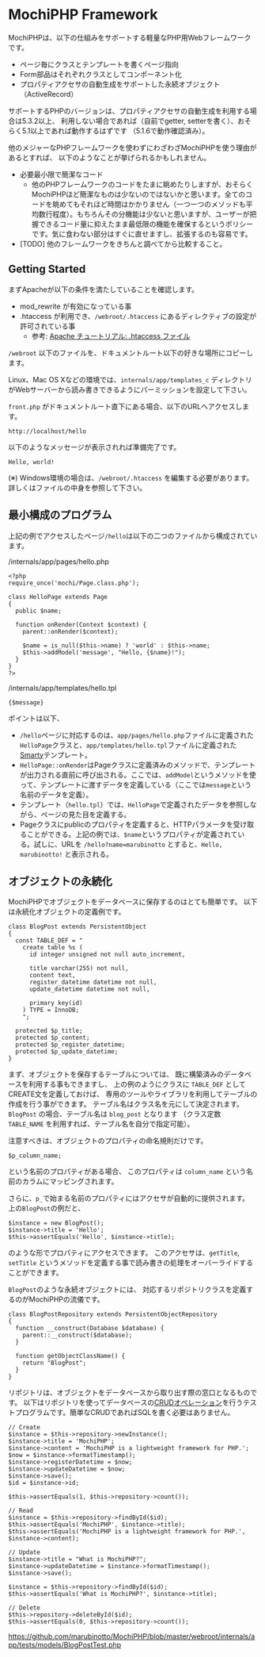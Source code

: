 MochiPHP Framework
==================

MochiPHPは、以下の仕組みをサポートする軽量なPHP用Webフレームワークです。

* ページ毎にクラスとテンプレートを書くページ指向
* Form部品はそれぞれクラスとしてコンポーネント化
* プロパティアクセサの自動生成をサポートした永続オブジェクト（ActiveRecord）

サポートするPHPのバージョンは、プロパティアクセサの自動生成を利用する場合は5.3.2以上、
利用しない場合であれば（自前でgetter, setterを書く）、おそらく5.1以上であれば動作するはずです
（5.1.6で動作確認済み）。

他のメジャーなPHPフレームワークを使わずにわざわざMochiPHPを使う理由があるとすれば、
以下のようなことが挙げられるかもしれません。

* 必要最小限で簡潔なコード
   * 他のPHPフレームワークのコードをたまに眺めたりしますが、おそらくMochiPHPほど簡潔なものは少ないのではないかと思います。全てのコードを眺めてもそれほど時間はかかりません（一つ一つのメソッドも平均数行程度）。もちろんその分機能は少ないと思いますが、ユーザーが把握できるコード量に抑えたまま最低限の機能を確保するというポリシーです。気に食わない部分はすぐに直せますし、拡張するのも容易です。
* [TODO] 他のフレームワークをきちんと調べてから比較すること。

Getting Started
---------------

まずApacheが以下の条件を満たしていることを確認します。

* mod_rewrite が有効になっている事
* .htaccess が利用でき、`/webroot/.htaccess` にあるディレクティブの設定が許可されている事
   * 参考: [Apache チュートリアル: .htaccess ファイル](http://httpd.apache.org/docs/2.2/ja/howto/htaccess.html)

`/webroot` 以下のファイルを、ドキュメントルート以下の好きな場所にコピーします。

Linux、Mac OS Xなどの環境では、`internals/app/templates_c`
ディレクトリがWebサーバーから読み書きできるようにパーミッションを設定して下さい。

`front.php` がドキュメントルート直下にある場合、以下のURLへアクセスします。

    http://localhost/hello
    
以下のようなメッセージが表示されれば準備完了です。

    Hello, world!

(※) Windows環境の場合は、`/webroot/.htaccess` を編集する必要があります。
詳しくはファイルの中身を参照して下さい。

最小構成のプログラム
-------------------

上記の例でアクセスしたページ`/hello`は以下の二つのファイルから構成されています。

/internals/app/pages/hello.php

	<?php
	require_once('mochi/Page.class.php');
	
	class HelloPage extends Page
	{
	  public $name;
	  
	  function onRender(Context $context) {
	    parent::onRender($context);
	    
	    $name = is_null($this->name) ? 'world' : $this->name;
	    $this->addModel('message', "Hello, {$name}!");
	  }
	}
	?>


/internals/app/templates/hello.tpl

	{$message}
	
ポイントは以下、

* `/hello`ページに対応するのは、`app/pages/hello.php`ファイルに定義された`HelloPage`クラスと、`app/templates/hello.tpl`ファイルに定義された[Smarty](http://www.smarty.net/)テンプレート。
* `HelloPage::onRender`はPageクラスに定義済みのメソッドで、テンプレートが出力される直前に呼び出される。ここでは、`addModel`というメソッドを使って、テンプレートに渡すデータを定義している（ここでは`message`という名前のデータを定義）。
* テンプレート（`hello.tpl`）では、`HelloPage`で定義されたデータを参照しながら、ページの見た目を定義する。
* Pageクラスにpublicのプロパティを定義すると、HTTPパラメータを受け取ることができる。上記の例では、`$name`というプロパティが定義されている。試しに、URLを `/hello?name=marubinotto` とすると、`Hello, marubinotto!` と表示される。

オブジェクトの永続化
-------------------

MochiPHPでオブジェクトをデータベースに保存するのはとても簡単です。
以下は永続化オブジェクトの定義例です。

	class BlogPost extends PersistentObject
	{
	  const TABLE_DEF = "
	    create table %s (
	      id integer unsigned not null auto_increment,
	    
	      title varchar(255) not null,
	      content text,
	      register_datetime datetime not null,
	      update_datetime datetime not null,
	      
	      primary key(id)
	    ) TYPE = InnoDB;
	    ";
	
	  protected $p_title;
	  protected $p_content;
	  protected $p_register_datetime;
	  protected $p_update_datetime;
	}

まず、オブジェクトを保存するテーブルについては、
既に構築済みのデータベースを利用する事もできますし、
上の例のようにクラスに `TABLE_DEF` としてCREATE文を定義しておけば、
専用のツールやライブラリを利用してテーブルの作成を行う事ができます。
テーブル名はクラス名を元にして決定されます。
`BlogPost` の場合、テーブル名は `blog_post` となります
（クラス定数 `TABLE_NAME` を利用すれば、テーブル名を自分で指定可能）。

注意すべきは、オブジェクトのプロパティの命名規則だけです。

	$p_column_name;

という名前のプロパティがある場合、
このプロパティは `column_name` という名前のカラムにマッピングされます。

さらに、`p_`で始まる名前のプロパティにはアクセサが自動的に提供されます。
上の`BlogPost`の例だと、

	$instance = new BlogPost();
	$instance->title = 'Hello';
	$this->assertEquals('Hello', $instance->title);
	
のような形でプロパティにアクセスできます。
このアクセサは、`getTitle`, `setTitle` 
というメソッドを定義する事で読み書きの処理をオーバーライドすることができます。

`BlogPost`のような永続オブジェクトには、
対応するリポジトリクラスを定義するのがMochiPHPの流儀です。

	class BlogPostRepository extends PersistentObjectRepository
	{
	  function __construct(Database $database) {
	    parent::__construct($database);
	  }
	  
	  function getObjectClassName() {
	    return "BlogPost";
	  }
	}
	
リポジトリは、オブジェクトをデータベースから取り出す際の窓口となるものです。
以下はリポジトリを使ってデータベースの[CRUDオペレーション](http://ja.wikipedia.org/wiki/CRUD)を行うテストプログラムです。簡単なCRUDであればSQLを書く必要はありません。

	// Create
	$instance = $this->repository->newInstance();
	$instance->title = 'MochiPHP';
	$instance->content = 'MochiPHP is a lightweight framework for PHP.';
	$now = $instance->formatTimestamp();
	$instance->registerDatetime = $now;
	$instance->updateDatetime = $now;
	$instance->save();
	$id = $instance->id;
	
	$this->assertEquals(1, $this->repository->count());
	
	// Read
	$instance = $this->repository->findById($id);
	$this->assertEquals('MochiPHP', $instance->title);
	$this->assertEquals('MochiPHP is a lightweight framework for PHP.', $instance->content);
	
	// Update
	$instance->title = "What is MochiPHP?";
	$instance->updateDatetime = $instance->formatTimestamp();
	$instance->save();
	
	$instance = $this->repository->findById($id);
	$this->assertEquals('What is MochiPHP?', $instance->title);
	
	// Delete
	$this->repository->deleteById($id);
	$this->assertEquals(0, $this->repository->count());

https://github.com/marubinotto/MochiPHP/blob/master/webroot/internals/app/tests/models/BlogPostTest.php




